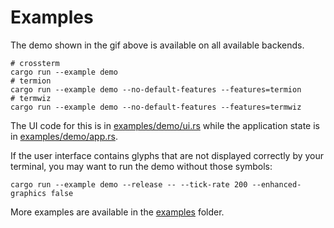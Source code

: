 # Examples

The demo shown in the gif above is available on all available backends.

```shell
# crossterm
cargo run --example demo
# termion
cargo run --example demo --no-default-features --features=termion
# termwiz
cargo run --example demo --no-default-features --features=termwiz
```

The UI code for this is in [examples/demo/ui.rs](./examples/demo/ui.rs) while the application state
is in [examples/demo/app.rs](./examples/demo/app.rs).

If the user interface contains glyphs that are not displayed correctly by your terminal, you may
want to run the demo without those symbols:

```shell
cargo run --example demo --release -- --tick-rate 200 --enhanced-graphics false
```

More examples are available in the [examples](./examples/) folder.
